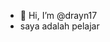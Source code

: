 - 👋 Hi, I’m @drayn17
-  saya adalah pelajar
<!---
drayn17/drayn17 is a ✨ special ✨ repository because its `README.md` (this file) appears on your GitHub profile.
You can click the Preview link to take a look at your changes.
--->
